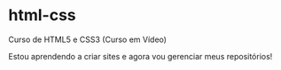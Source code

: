 # html-css
Curso de HTML5 e CSS3 (Curso em Vídeo)

Estou aprendendo a criar sites e agora vou gerenciar meus repositórios!
